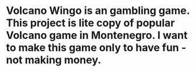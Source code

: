 # Volcano Wingo is an gambling game. This project is lite copy of popular Volcano game in Montenegro. I want to make this game only to have fun - not making money.
